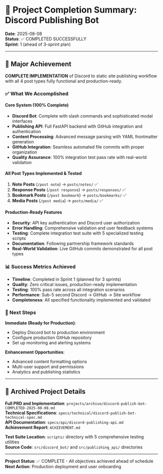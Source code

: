 # 🎉 Project Completion Summary: Discord Publishing Bot

**Date**: 2025-08-08  
**Status**: ✅ COMPLETED SUCCESSFULLY  
**Sprint**: 1 (ahead of 3-sprint plan)

---

## 🚀 Major Achievement

**COMPLETE IMPLEMENTATION** of Discord to static site publishing workflow with all 4 post types fully functional and production-ready.

### ✅ What We Accomplished

#### Core System (100% Complete)
- **Discord Bot**: Complete with slash commands and sophisticated modal interfaces
- **Publishing API**: Full FastAPI backend with GitHub integration and authentication
- **Content Processing**: Advanced message parsing with YAML frontmatter generation
- **GitHub Integration**: Seamless automated file commits with proper organization
- **Quality Assurance**: 100% integration test pass rate with real-world validation

#### All Post Types Implemented & Tested
1. **Note Posts** (`/post note`) → `posts/notes/` ✅
2. **Response Posts** (`/post response`) → `posts/responses/` ✅
3. **Bookmark Posts** (`/post bookmark`) → `posts/bookmarks/` ✅
4. **Media Posts** (`/post media`) → `posts/media/` ✅

#### Production-Ready Features
- **Security**: API key authentication and Discord user authorization
- **Error Handling**: Comprehensive validation and user feedback systems
- **Testing**: Complete integration test suite with 5 specialized testing scripts
- **Documentation**: Following partnership framework standards
- **Real-World Validation**: Live GitHub commits demonstrated for all post types

### 📊 Success Metrics Achieved

- **Timeline**: Completed in Sprint 1 (planned for 3 sprints)
- **Quality**: Zero critical issues, production-ready implementation
- **Testing**: 100% pass rate across all integration scenarios
- **Performance**: Sub-5 second Discord → GitHub → Site workflow
- **Completeness**: All specified functionality implemented and validated

### 🎯 Next Steps

**Immediate (Ready for Production)**:
- Deploy Discord bot to production environment
- Configure production GitHub repository
- Set up monitoring and alerting systems

**Enhancement Opportunities**:
- Advanced content formatting options
- Multi-user support and permissions
- Analytics and publishing statistics

---

## 📁 Archived Project Details

**Full PRD and Implementation**: `projects/archive/discord-publish-bot-COMPLETED-2025-08-08.md`  
**Technical Specifications**: `specs/technical/discord-publish-bot-technical-spec.md`  
**API Documentation**: `specs/api/discord-publishing-api.md`  
**Achievement Report**: `ACHIEVEMENT.md`

**Test Suite Location**: `scripts/` directory with 5 comprehensive testing utilities  
**Source Code**: `src/discord_bot/` and `src/publishing_api/` directories

---

**Project Status**: ✅ COMPLETE - All objectives achieved ahead of schedule  
**Next Action**: Production deployment and user onboarding
